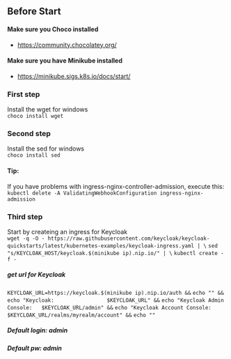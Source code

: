 ## Before Start
#### Make sure you Choco installed
* https://community.chocolatey.org/
#### Make sure you have Minikube installed
* https://minikube.sigs.k8s.io/docs/start/

### First step
Install the wget for windows </br>
```choco install wget ```

### Second step
Install the sed for windows </br>
``` choco install sed ```

#### Tip:
If you have problems with ingress-nginx-controller-admission, execute this: </br>
``` kubectl delete -A ValidatingWebhookConfiguration ingress-nginx-admission ```

### Third step
Start by createing an ingress for Keycloak </br>
``` wget -q -O - https://raw.githubusercontent.com/keycloak/keycloak-quickstarts/latest/kubernetes-examples/keycloak-ingress.yaml | \ ```
``` sed "s/KEYCLOAK_HOST/keycloak.$(minikube ip).nip.io/" | \ ```
``` kubectl create -f - ```

##### get url for Keycloak </br>
``` KEYCLOAK_URL=https://keycloak.$(minikube ip).nip.io/auth && ```
``` echo "" && ```
``` echo "Keycloak:                 $KEYCLOAK_URL" && ```
``` echo "Keycloak Admin Console:   $KEYCLOAK_URL/admin" && ```
``` echo "Keycloak Account Console: $KEYCLOAK_URL/realms/myrealm/account" && ```
``` echo "" ```

##### Default login: admin
##### Default pw: admin
